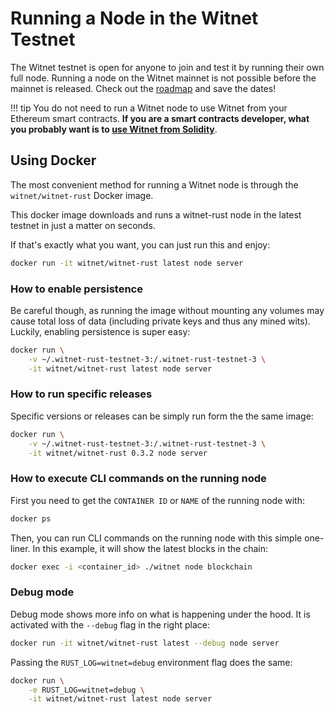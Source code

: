 # Running a Node in the Witnet Testnet

The Witnet testnet is open for anyone to join and test it by running
their own full node. Running a node on the Witnet mainnet is not
possible before the mainnet is released. Check out the [roadmap] and
save the dates!

!!! tip
    You do not need to run a Witnet node to use Witnet from your
    Ethereum smart contracts. __If you are a smart contracts developer,
    what you probably want is to [use Witnet from Solidity][ethereum]__.
    
## Using Docker

The most convenient method for running a Witnet node is through the
`witnet/witnet-rust` Docker image.

This docker image downloads and runs a witnet-rust node in the latest
testnet in just a matter on seconds.

If that's exactly what you want, you can just run this and enjoy:

```bash
docker run -it witnet/witnet-rust latest node server
```

### How to enable persistence

Be careful though, as running the image without mounting any volumes
may cause total loss of data (including private keys and thus any mined
wits). Luckily, enabling persistence is super easy:

```bash
docker run \
    -v ~/.witnet-rust-testnet-3:/.witnet-rust-testnet-3 \
    -it witnet/witnet-rust latest node server
```

### How to run specific releases
Specific versions or releases can be simply run form the the same image:

```bash
docker run \
    -v ~/.witnet-rust-testnet-3:/.witnet-rust-testnet-3 \
    -it witnet/witnet-rust 0.3.2 node server
```

### How to execute CLI commands on the running node

First you need to get the `CONTAINER ID` or `NAME` of the running node
with:

```bash
docker ps
```

Then, you can run CLI commands on the running node with this simple
one-liner. In this example, it will show the latest blocks in the chain:

```bash
docker exec -i <container_id> ./witnet node blockchain
```

### Debug mode

Debug mode shows more info on what is happening under the hood. It is
activated with the `--debug` flag in the right place:

```bash
docker run -it witnet/witnet-rust latest --debug node server
```

Passing the `RUST_LOG=witnet=debug` environment flag does the same:

```bash
docker run \
    -e RUST_LOG=witnet=debug \
    -it witnet/witnet-rust latest node server
```

[ethereum]: /try/use-from-ethereum.md
[roadmap]: /community/roadmap